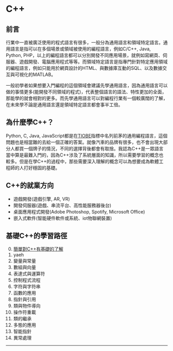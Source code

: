 # C++
## 前言
行業中一直被廣泛使用的程式語言有很多，一般分為通用語言和領域特定語言。通用語言是指可以在多個場景或領域被使用的編程語言，例如C/C++, Java, Python, PHP，以上的編程語言都可以分別開發不同應用場景，就例如寫網頁、伺服器、遊戲開發、電腦應用程式等等。而領域特定語言是指專門針對特定應用領域的編程語言，例如只能用於網頁設計的HTML、與數據庫互動的SQL、以及數據交互與可視化的MATLAB。

一般初學者如果想要入門編程的這個領域會建議先學通用語言，因為通用語言可以做的事情更多(能開發不同領域的程式)，代表整個語言的語法、特性更加的全面，那能學的就會相對的更多。而先學通用語言可以對編程行業有一個較廣闊的了解，在未來學不論是通用語言還是領域特定語言都會事半工倍。

## 為什麼學C++？
Python, C, Java, JavaScript都是在[TIOBE](https://www.tiobe.com/tiobe-index/)指標中名列前茅的通用編程語言，這個問題也是相當難的去給一個正確的答案。就像汽車的品牌有很多，也不會出現大部分人都買一個牌子的情況，不同的選擇背後都會有取捨。我認為C++是一眾語言當中算是最難入門的，因為C++涉及了系統層面的知識，所以需要學習的概念也較多。但是在學C++的過程中，那些需要深入理解的概念可以為想要成為軟體工程師的人打好穩固的基礎。

## C++的就業方向
* 遊戲開發(遊戲引擎, AR, VR)
* 開發伺服器(遊戲、串流平台、高性能服務器後台)
* 桌面應用程式開發(Adobe Photoshop, Spotify, Microsoft Office)
* 嵌入式軟件(智能硬件軟件或系統、iot物聯網裝置)

## 基礎C++的學習路徑
0. [簡單對C++有基礎的了解](./docs/01-introduction.md)
1. yaeh
2. 變量與常量
3. 數組與向量
4. 表達式與運算符
5. 控制程式流程
6. 字符與字符串
7. 函數的應用
8. 指針與引用
9. 類與物件導向
10. 操作符重載
11. 類的繼承
12. 多態的應用
13. 智能指針
14. 異常處理

---